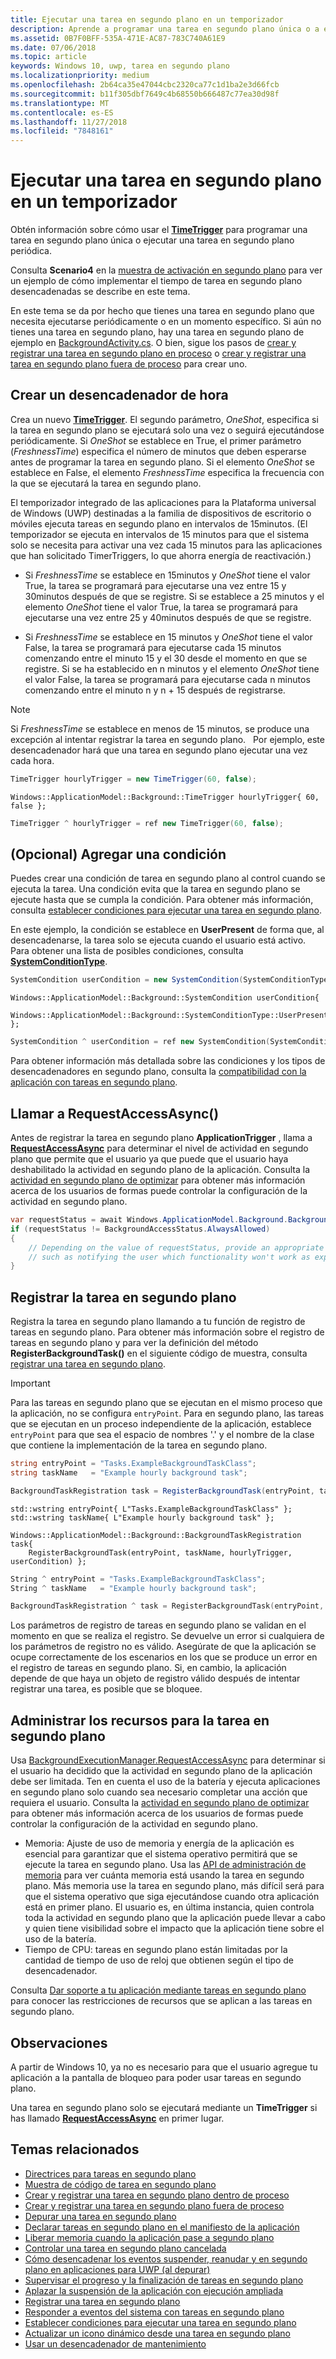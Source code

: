 ```yaml
---
title: Ejecutar una tarea en segundo plano en un temporizador
description: Aprende a programar una tarea en segundo plano única o a ejecutar una tarea en segundo plano periódica.
ms.assetid: 0B7F0BFF-535A-471E-AC87-783C740A61E9
ms.date: 07/06/2018
ms.topic: article
keywords: Windows 10, uwp, tarea en segundo plano
ms.localizationpriority: medium
ms.openlocfilehash: 2b64ca35e47044cbc2320ca77c1d1ba2e3d66fcb
ms.sourcegitcommit: b11f305dbf7649c4b68550b666487c77ea30d98f
ms.translationtype: MT
ms.contentlocale: es-ES
ms.lasthandoff: 11/27/2018
ms.locfileid: "7848161"
---
```

# <a name="run-a-background-task-on-a-timer"></a>Ejecutar una tarea en segundo plano en un temporizador

Obtén información sobre cómo usar el [**TimeTrigger**](https://msdn.microsoft.com/library/windows/apps/br224843) para programar una tarea en segundo plano única o ejecutar una tarea en segundo plano periódica.

Consulta **Scenario4** en la [muestra de activación en segundo plano](https://github.com/Microsoft/Windows-universal-samples/tree/master/Samples/BackgroundActivation) para ver un ejemplo de cómo implementar el tiempo de tarea en segundo plano desencadenadas se describe en este tema.

En este tema se da por hecho que tienes una tarea en segundo plano que necesita ejecutarse periódicamente o en un momento específico. Si aún no tienes una tarea en segundo plano, hay una tarea en segundo plano de ejemplo en [BackgroundActivity.cs](https://github.com/Microsoft/Windows-universal-samples/blob/master/Samples/BackgroundActivation/cs/BackgroundActivity.cs). O bien, sigue los pasos de [crear y registrar una tarea en segundo plano en proceso](create-and-register-an-inproc-background-task.md) o [crear y registrar una tarea en segundo plano fuera de proceso](create-and-register-a-background-task.md) para crear uno.

## <a name="create-a-time-trigger"></a>Crear un desencadenador de hora

Crea un nuevo [**TimeTrigger**](https://msdn.microsoft.com/library/windows/apps/br224843). El segundo parámetro, *OneShot*, especifica si la tarea en segundo plano se ejecutará solo una vez o seguirá ejecutándose periódicamente. Si *OneShot* se establece en True, el primer parámetro (*FreshnessTime*) especifica el número de minutos que deben esperarse antes de programar la tarea en segundo plano. Si el elemento *OneShot* se establece en False, el elemento *FreshnessTime* especifica la frecuencia con la que se ejecutará la tarea en segundo plano.

El temporizador integrado de las aplicaciones para la Plataforma universal de Windows (UWP) destinadas a la familia de dispositivos de escritorio o móviles ejecuta tareas en segundo plano en intervalos de 15minutos. (El temporizador se ejecuta en intervalos de 15 minutos para que el sistema solo se necesita para activar una vez cada 15 minutos para las aplicaciones que han solicitado TimerTriggers, lo que ahorra energía de reactivación.)

- Si *FreshnessTime* se establece en 15minutos y *OneShot* tiene el valor True, la tarea se programará para ejecutarse una vez entre 15 y 30minutos después de que se registre. Si se establece a 25 minutos y el elemento *OneShot* tiene el valor True, la tarea se programará para ejecutarse una vez entre 25 y 40minutos después de que se registre.

- Si *FreshnessTime* se establece en 15 minutos y *OneShot* tiene el valor False, la tarea se programará para ejecutarse cada 15 minutos comenzando entre el minuto 15 y el 30 desde el momento en que se registre. Si se ha establecido en n minutos y el elemento *OneShot* tiene el valor False, la tarea se programará para ejecutarse cada n minutos comenzando entre el minuto n y n + 15 después de registrarse.

> [!NOTE]
> Si *FreshnessTime* se establece en menos de 15 minutos, se produce una excepción al intentar registrar la tarea en segundo plano.
 
Por ejemplo, este desencadenador hará que una tarea en segundo plano ejecutar una vez cada hora.

```cs
TimeTrigger hourlyTrigger = new TimeTrigger(60, false);
```

```cppwinrt
Windows::ApplicationModel::Background::TimeTrigger hourlyTrigger{ 60, false };
```

```cpp
TimeTrigger ^ hourlyTrigger = ref new TimeTrigger(60, false);
```

## <a name="optional-add-a-condition"></a>(Opcional) Agregar una condición

Puedes crear una condición de tarea en segundo plano al control cuando se ejecuta la tarea. Una condición evita que la tarea en segundo plano se ejecute hasta que se cumpla la condición. Para obtener más información, consulta [establecer condiciones para ejecutar una tarea en segundo plano](set-conditions-for-running-a-background-task.md).

En este ejemplo, la condición se establece en **UserPresent** de forma que, al desencadenarse, la tarea solo se ejecuta cuando el usuario está activo. Para obtener una lista de posibles condiciones, consulta [**SystemConditionType**](https://msdn.microsoft.com/library/windows/apps/br224835).

```cs
SystemCondition userCondition = new SystemCondition(SystemConditionType.UserPresent);
```

```cppwinrt
Windows::ApplicationModel::Background::SystemCondition userCondition{
    Windows::ApplicationModel::Background::SystemConditionType::UserPresent };
```

```cpp
SystemCondition ^ userCondition = ref new SystemCondition(SystemConditionType::UserPresent);
```

Para obtener información más detallada sobre las condiciones y los tipos de desencadenadores en segundo plano, consulta la [compatibilidad con la aplicación con tareas en segundo plano](support-your-app-with-background-tasks.md).

##  <a name="call-requestaccessasync"></a>Llamar a RequestAccessAsync()

Antes de registrar la tarea en segundo plano **ApplicationTrigger** , llama a [**RequestAccessAsync**](https://msdn.microsoft.com/library/windows/apps/hh700494) para determinar el nivel de actividad en segundo plano que permite que el usuario ya que puede que el usuario haya deshabilitado la actividad en segundo plano de la aplicación. Consulta la [actividad en segundo plano de optimizar](https://docs.microsoft.com/windows/uwp/debug-test-perf/optimize-background-activity) para obtener más información acerca de los usuarios de formas puede controlar la configuración de la actividad en segundo plano.

```cs
var requestStatus = await Windows.ApplicationModel.Background.BackgroundExecutionManager.RequestAccessAsync();
if (requestStatus != BackgroundAccessStatus.AlwaysAllowed)
{
    // Depending on the value of requestStatus, provide an appropriate response
    // such as notifying the user which functionality won't work as expected
}
```

## <a name="register-the-background-task"></a>Registrar la tarea en segundo plano

Registra la tarea en segundo plano llamando a tu función de registro de tareas en segundo plano. Para obtener más información sobre el registro de tareas en segundo plano y para ver la definición del método **RegisterBackgroundTask()** en el siguiente código de muestra, consulta [registrar una tarea en segundo plano](register-a-background-task.md).

> [!IMPORTANT]
> Para las tareas en segundo plano que se ejecutan en el mismo proceso que la aplicación, no se configura `entryPoint`. Para en segundo plano, las tareas que se ejecutan en un proceso independiente de la aplicación, establece `entryPoint` para que sea el espacio de nombres '.' y el nombre de la clase que contiene la implementación de la tarea en segundo plano.

```cs
string entryPoint = "Tasks.ExampleBackgroundTaskClass";
string taskName   = "Example hourly background task";

BackgroundTaskRegistration task = RegisterBackgroundTask(entryPoint, taskName, hourlyTrigger, userCondition);
```

```cppwinrt
std::wstring entryPoint{ L"Tasks.ExampleBackgroundTaskClass" };
std::wstring taskName{ L"Example hourly background task" };

Windows::ApplicationModel::Background::BackgroundTaskRegistration task{
    RegisterBackgroundTask(entryPoint, taskName, hourlyTrigger, userCondition) };
```

```cpp
String ^ entryPoint = "Tasks.ExampleBackgroundTaskClass";
String ^ taskName   = "Example hourly background task";

BackgroundTaskRegistration ^ task = RegisterBackgroundTask(entryPoint, taskName, hourlyTrigger, userCondition);
```

Los parámetros de registro de tareas en segundo plano se validan en el momento en que se realiza el registro. Se devuelve un error si cualquiera de los parámetros de registro no es válido. Asegúrate de que la aplicación se ocupe correctamente de los escenarios en los que se produce un error en el registro de tareas en segundo plano. Si, en cambio, la aplicación depende de que haya un objeto de registro válido después de intentar registrar una tarea, es posible que se bloquee.

## <a name="manage-resources-for-your-background-task"></a>Administrar los recursos para la tarea en segundo plano

Usa [BackgroundExecutionManager.RequestAccessAsync](https://msdn.microsoft.com/library/windows/apps/windows.applicationmodel.background.backgroundexecutionmanager.aspx) para determinar si el usuario ha decidido que la actividad en segundo plano de la aplicación debe ser limitada. Ten en cuenta el uso de la batería y ejecuta aplicaciones en segundo plano solo cuando sea necesario completar una acción que requiera el usuario. Consulta la [actividad en segundo plano de optimizar](https://docs.microsoft.com/windows/uwp/debug-test-perf/optimize-background-activity) para obtener más información acerca de los usuarios de formas puede controlar la configuración de la actividad en segundo plano.

- Memoria: Ajuste de uso de memoria y energía de la aplicación es esencial para garantizar que el sistema operativo permitirá que se ejecute la tarea en segundo plano. Usa las [API de administración de memoria](https://msdn.microsoft.com/library/windows/apps/windows.system.memorymanager.aspx) para ver cuánta memoria está usando la tarea en segundo plano. Más memoria use la tarea en segundo plano, más difícil será para que el sistema operativo que siga ejecutándose cuando otra aplicación está en primer plano. El usuario es, en última instancia, quien controla toda la actividad en segundo plano que la aplicación puede llevar a cabo y quien tiene visibilidad sobre el impacto que la aplicación tiene sobre el uso de la batería.  
- Tiempo de CPU: tareas en segundo plano están limitadas por la cantidad de tiempo de uso de reloj que obtienen según el tipo de desencadenador.

Consulta [Dar soporte a tu aplicación mediante tareas en segundo plano](support-your-app-with-background-tasks.md) para conocer las restricciones de recursos que se aplican a las tareas en segundo plano.

## <a name="remarks"></a>Observaciones

A partir de Windows 10, ya no es necesario para que el usuario agregue tu aplicación a la pantalla de bloqueo para poder usar tareas en segundo plano.

Una tarea en segundo plano solo se ejecutará mediante un **TimeTrigger** si has llamado [**RequestAccessAsync**](https://msdn.microsoft.com/library/windows/apps/hh700485) en primer lugar.

## <a name="related-topics"></a>Temas relacionados

* [Directrices para tareas en segundo plano](guidelines-for-background-tasks.md)
* [Muestra de código de tarea en segundo plano](https://github.com/Microsoft/Windows-universal-samples/tree/master/Samples/BackgroundTask)
* [Crear y registrar una tarea en segundo plano dentro de proceso](create-and-register-an-inproc-background-task.md)
* [Crear y registrar una tarea en segundo plano fuera de proceso](create-and-register-a-background-task.md)
* [Depurar una tarea en segundo plano](debug-a-background-task.md)
* [Declarar tareas en segundo plano en el manifiesto de la aplicación](declare-background-tasks-in-the-application-manifest.md)
* [Liberar memoria cuando la aplicación pase a segundo plano](reduce-memory-usage.md)
* [Controlar una tarea en segundo plano cancelada](handle-a-cancelled-background-task.md)
* [Cómo desencadenar los eventos suspender, reanudar y en segundo plano en aplicaciones para UWP (al depurar)](http://go.microsoft.com/fwlink/p/?linkid=254345)
* [Supervisar el progreso y la finalización de tareas en segundo plano](monitor-background-task-progress-and-completion.md)
* [Aplazar la suspensión de la aplicación con ejecución ampliada](run-minimized-with-extended-execution.md)
* [Registrar una tarea en segundo plano](register-a-background-task.md)
* [Responder a eventos del sistema con tareas en segundo plano](respond-to-system-events-with-background-tasks.md)
* [Establecer condiciones para ejecutar una tarea en segundo plano](set-conditions-for-running-a-background-task.md)
* [Actualizar un icono dinámico desde una tarea en segundo plano](update-a-live-tile-from-a-background-task.md)
* [Usar un desencadenador de mantenimiento](use-a-maintenance-trigger.md)

